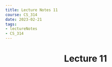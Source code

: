 ```yaml
---
title: Lecture Notes 11
course: CS_314
date: 2023-02-21
tags: 
- lectureNotes
- CS_314
---
```


<center><h1>Lecture 11</h1></center>
